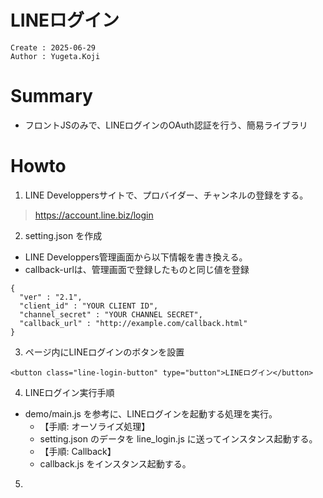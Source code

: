 LINEログイン
===
```
Create : 2025-06-29
Author : Yugeta.Koji
```

# Summary
- フロントJSのみで、LINEログインのOAuth認証を行う、簡易ライブラリ

# Howto

1. LINE Developpersサイトで、プロバイダー、チャンネルの登録をする。
> https://account.line.biz/login

2. setting.json を作成
- LINE Developpers管理画面から以下情報を書き換える。
- callback-urlは、管理画面で登録したものと同じ値を登録
```: setting.json
{
  "ver" : "2.1",
  "client_id" : "YOUR CLIENT ID",
  "channel_secret" : "YOUR CHANNEL SECRET",
  "callback_url" : "http://example.com/callback.html"
}
```

3. ページ内にLINEログインのボタンを設置
```: login.html
<button class="line-login-button" type="button">LINEログイン</button>
```

4. LINEログイン実行手順
- demo/main.js を参考に、LINEログインを起動する処理を実行。
  - 【手順: オーソライズ処理】
  - setting.json のデータを line_login.js に送ってインスタンス起動する。
  - 【手順: Callback】
  - callback.js をインスタンス起動する。

5. 
